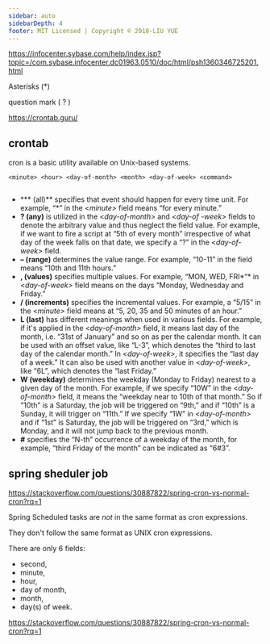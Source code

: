 ```yaml
---
sidebar: auto
sidebarDepth: 4
footer: MIT Licensed | Copyright © 2018-LIU YUE
---
```


https://infocenter.sybase.com/help/index.jsp?topic=/com.sybase.infocenter.dc01963.0510/doc/html/psh1360346725201.html

Asterisks (*)

question mark ( ? ) 

https://crontab.guru/



## crontab

cron is a basic utility available on Unix-based systems. 

```
<minute> <hour> <day-of-month> <month> <day-of-week> <command>


```

- *** (all)** specifies that event should happen for every time unit. For example, “*” in the <*minute>* field means “for every minute.”
- **? (any)** is utilized in the <*day-of-month>* and <*day-of -week>* fields to denote the arbitrary value and thus neglect the field value. For example, if we want to fire a script at “5th of every month” irrespective of what day of the week falls on that date, we specify a “?” in the <*day-of-week>* field.
- **– (range)** determines the value range. For example, “10-11” in the *<hour>* field means “10th and 11th hours.”
- **, (values)** specifies multiple values. For example, “MON, WED, FRI*“* in <*day-of-week>* field means on the days “Monday, Wednesday and Friday.”
- **/ (increments)** specifies the incremental values. For example, a “5/15” in the <*minute>* field means at “5, 20, 35 and 50 minutes of an hour.”
- **L (last)** has different meanings when used in various fields. For example, if it's applied in the <*day-of-month>* field, it means last day of the month, i.e. “31st of January” and so on as per the calendar month. It can be used with an offset value, like “L-3”, which denotes the “third to last day of the calendar month.” In <*day-of-week>*, it specifies the “last day of a week.” It can also be used with another value in <*day-of-week>*, like “6L”, which denotes the “last Friday.”
- **W (weekday)** determines the weekday (Monday to Friday) nearest to a given day of the month. For example, if we specify “10W” in the <*day-of-month>* field, it means the “weekday near to 10th of that month.” So if “10th” is a Saturday, the job will be triggered on “9th,” and if “10th” is a Sunday, it will trigger on “11th.” If we specify “1W” in <*day-of-month>* and if “1st” is Saturday, the job will be triggered on “3rd,” which is Monday, and it will not jump back to the previous month.
- **#** specifies the “N-th” occurrence of a weekday of the month, for example, “third Friday of the month” can be indicated as “6#3”.

## spring sheduler job

https://stackoverflow.com/questions/30887822/spring-cron-vs-normal-cron?rq=1

Spring Scheduled tasks are *not* in the same format as cron expressions.

They don't follow the same format as UNIX cron expressions.

There are only 6 fields:

- second,
- minute,
- hour,
- day of month,
- month,
- day(s) of week.

https://stackoverflow.com/questions/30887822/spring-cron-vs-normal-cron?rq=1

<disqus/>